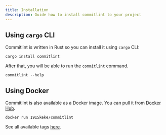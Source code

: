 ```yaml
---
title: Installation
description: Guide how to install commitlint to your project
---
```


## Using `cargo` CLI

Commitlint is written in Rust so you can install it using `cargo` CLI:

```console
cargo install commitlint
```

After that, you will be able to run the `commitlint` command.

```console
commitlint --help
```

## Using Docker

Commitlint is also available as a Docker image.
You can pull it from [Docker Hub](https://hub.docker.com/repository/docker/1915keke/commitlint).

```console
docker run 1915keke/commitlint
```

See all available tags [here](https://hub.docker.com/repository/docker/1915keke/commitlint/tags?page=1&ordering=last_updated).
